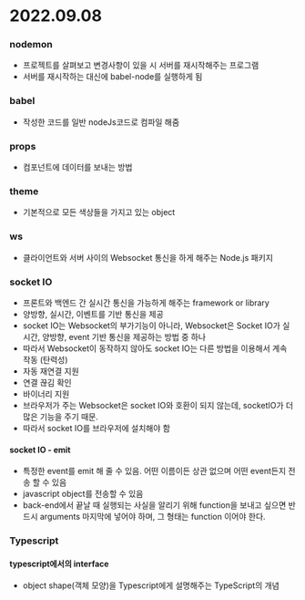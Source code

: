 # 2022.09.08

### nodemon
 - 프로젝트를 살펴보고 변경사항이 있을 시 서버를 재시작해주는 프로그램
 - 서버를 재시작하는 대신에 babel-node를 실행하게 됨

### babel
 - 작성한 코드를 일반 nodeJs코드로 컴파일 해줌 

### props
 - 컴포넌트에 데이터를 보내는 방법

### theme
 - 기본적으로 모든 색상들을 가지고 있는 object

### ws
 - 클라이언트와 서버 사이의 Websocket 통신을 하게 해주는 Node.js 패키지

### socket IO
 - 프론트와 백엔드 간 실시간 통신을 가능하게 해주는 framework or library
 - 양방향, 실시간, 이벤트를 기반 통신을 제공
 - socket IO는 Websocket의 부가기능이 아니라, Websocket은 Socket IO가 실시간, 양방향, event 기반 통신을 제공하는 방법 중 하나
 - 따라서 Websocket이 동작하지 않아도 socket IO는 다른 방법을 이용해서 계속 작동 (탄력성)
 - 자동 재연결 지원
 - 연결 끊김 확인
 - 바이너리 지원
 - 브라우저가 주는 Websocket은 socket IO와 호환이 되지 않는데, socketIO가 더 많은 기능을 주기 때문.
 - 따라서 socket IO를 브라우저에 설치해야 함

  #### socket IO - emit
  - 특정한 event를 emit 해 줄 수 있음. 어떤 이름이든 상관 없으며 어떤 event든지 전송 할 수 있음
  - javascript object를 전송할 수 있음
  - back-end에서 끝날 때 실행되는 사실을 알리기 위해 function을 보내고 싶으면 반드시 arguments 마지막에 넣어야 하며, 그 형태는 function 이어야 한다.


### Typescript
#### typescript에서의 interface
  - object shape(객체 모양)을 Typescript에게 설명해주는 TypeScript의 개념
